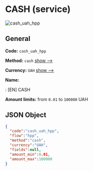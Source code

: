 
# CASH (service) 
![cash_uah_hpp](https://static.openfintech.io/payment_methods/cash_uah_hpp/logo.svg?w=400&c=v0.59.26#w200)  

## General 
 
**Code:** `cash_uah_hpp` 
 
**Method:** `cash` 
 [show -->](/payment-methods/cash/) 
 
**Currency:** `UAH` [show -->](/currencies/UAH/) 
 
**Name:** 
 
:	[EN] CASH 
 
**Amount limits:** from `0.01` to `100000` UAH 

## JSON Object 

```json
{
  "code":"cash_uah_hpp",
  "flow":"hpp",
  "method":"cash",
  "currency":"UAH",
  "fields":null,
  "amount_min":0.01,
  "amount_max":100000
}
```  
